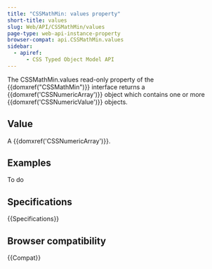 ```yaml
---
title: "CSSMathMin: values property"
short-title: values
slug: Web/API/CSSMathMin/values
page-type: web-api-instance-property
browser-compat: api.CSSMathMin.values
sidebar:
  - apiref:
      - CSS Typed Object Model API
---
```


The CSSMathMin.values read-only property of the
{{domxref("CSSMathMin")}} interface returns a {{domxref('CSSNumericArray')}} object
which contains one or more {{domxref('CSSNumericValue')}} objects.

## Value

A {{domxref('CSSNumericArray')}}.

## Examples

To do

## Specifications

{{Specifications}}

## Browser compatibility

{{Compat}}
